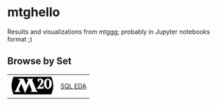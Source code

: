 # mtghello
Results and visualizations from mtggg; probably in Jupyter notebooks format ;)

## Browse by Set

<table>
    <tr>
        <td><img src="assets/mtg/m20.png" width="100"/></td>
        <td><a href="artifacts/SQL-EDA_M20.ipynb">SQL EDA</a></td>
    </tr>
</table>
